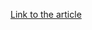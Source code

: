 [Link to the article](https://www.welivesecurity.com/en/eset-research/shifting-sands-ransomhub-edrkillshifter/)
